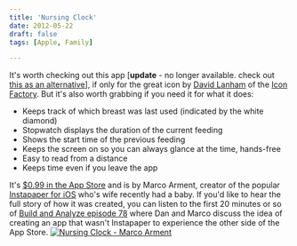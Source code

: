 ```yaml
---
title: 'Nursing Clock'
date: 2012-05-22
draft: false
tags: [Apple, Family]

---
```


It's worth checking out this app \[**update** - no longer available. check out [this as an alternative](https://itunes.apple.com/ca/app/nursing/id660294534?mt=8&uo=4&at=10l4Ki)\], if only for the great icon by [David Lanham](http://dlanham.com/) of the [Icon Factory](http://iconfactory.com/home). But it's also worth grabbing if you need it for what it does:

*   Keeps track of which breast was last used (indicated by the white diamond)
*   Stopwatch displays the duration of the current feeding
*   Shows the start time of the previous feeding
*   Keeps the screen on so you can always glance at the time, hands-free
*   Easy to read from a distance
*   Keeps time even if you leave the app

It's [$0.99 in the App Store](http://click.linksynergy.com/fs-bin/stat?id=6PFrOqNV4B8&offerid=146261&type=3&subid=0&tmpid=1826&RD_PARM1=http%253A%252F%252Fitunes.apple.com%252Fca%252Fapp%252Fnursing-clock%252Fid525195468%253Fmt%253D8%2526uo%253D4%2526partnerId%253D30) and is by Marco Arment, creator of the popular [Instapaper for iOS](http://click.linksynergy.com/fs-bin/stat?id=6PFrOqNV4B8&offerid=146261&type=3&subid=0&tmpid=1826&RD_PARM1=http%253A%252F%252Fitunes.apple.com%252Fca%252Fapp%252Finstapaper%252Fid288545208%253Fmt%253D8%2526uo%253D4%2526partnerId%253D30) who's wife recently had a baby. If you'd like to hear the full story of how it was created, you can listen to the first 20 minutes or so of [Build and Analyze episode 78](http://5by5.tv/buildanalyze/78) where Dan and Marco discuss the idea of creating an app that wasn't Instapaper to experience the other side of the App Store. [![Nursing Clock - Marco Arment](http://r.mzstatic.com/images/web/linkmaker/badge_appstore-lrg.gif)](http://click.linksynergy.com/fs-bin/stat?id=6PFrOqNV4B8&offerid=146261&type=3&subid=0&tmpid=1826&RD_PARM1=http%253A%252F%252Fitunes.apple.com%252Fca%252Fapp%252Fnursing-clock%252Fid525195468%253Fmt%253D8%2526uo%253D4%2526partnerId%253D30)